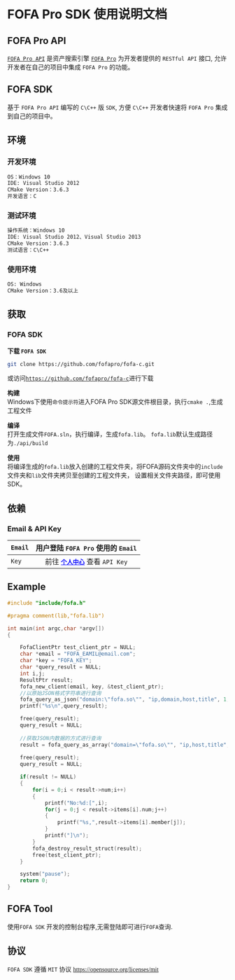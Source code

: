 # FOFA Pro SDK 使用说明文档
## FOFA Pro API   
<a href="https://fofa.so/api"><font face="menlo">`FOFA Pro API`</font></a> 是资产搜索引擎 <a href="https://fofa.so/">`FOFA Pro`</a> 为开发者提供的 `RESTful API` 接口, 允许开发者在自己的项目中集成 `FOFA Pro` 的功能。    


## FOFA SDK
基于 `FOFA Pro API` 编写的 `C\C++` 版 `SDK`, 方便 `C\C++` 开发者快速将 `FOFA Pro` 集成到自己的项目中。
## 环境
### 开发环境
``` zsh
OS：Windows 10
IDE: Visual Studio 2012
CMake Version：3.6.3
开发语言：C
```
### 测试环境
``` zsh
操作系统：Windows 10
IDE: Visual Studio 2012、Visual Studio 2013
CMake Version：3.6.3
测试语言：C\C++
```
### 使用环境
```zsh
OS: Windows
CMake Version：3.6及以上
```

## 获取
### FOFA SDK
<strong>下载 `FOFA SDK` </strong>   
``` zsh
git clone https://github.com/fofapro/fofa-c.git
``` 
或访问<a href="https://github.com/fofapro/fofa-c">`https://github.com/fofapro/fofa-c`</a>进行下载

<strong>构建</strong>  	
Windows下使用`命令提示符`进入FOFA Pro SDK源文件根目录，执行`cmake .`,生成工程文件

<strong>编译</strong>      
打开生成文件`FOFA.sln`，执行编译，生成`fofa.lib`。
`fofa.lib`默认生成路径为`./api/build`

<strong>使用</strong>   
将编译生成的`fofa.lib`放入创建的工程文件夹，将FOFA源码文件夹中的`include`文件夹和`lib`文件夹拷贝至创建的工程文件夹，
设置相关文件夹路径，即可使用SDK。

## 依赖
### Email & API Key   
| `Email` |用户登陆 `FOFA Pro` 使用的 `Email`|
|---------|:-----------------:|
|`Key`| 前往 <a href="https://fofa.so/my/users/info" style="color:#0000ff"><strong>`个人中心`</strong></a> 查看 `API Key` |

## Example   
``` C
#include "include/fofa.h"

#pragma comment(lib,"fofa.lib")

int main(int argc,char *argv[])
{

	FofaClientPtr test_client_ptr = NULL;
	char *email = "FOFA_EAMIL@email.com";
	char *key = "FOFA_KEY";
	char *query_result = NULL;
	int i,j;
	ResultPtr result;
	fofa_new_client(email, key, &test_client_ptr);
	//以原始JSON格式字符串进行查询
	fofa_query_as_json("domain:\"fofa.so\"", "ip,domain,host,title", 1, test_client_ptr, &query_result);
	printf("%s\n",query_result);

	free(query_result);
	query_result = NULL;
	
    //获取JSON内数据的方式进行查询
	result = fofa_query_as_array("domain=\"fofa.so\"", "ip,host,title", 1, test_client_ptr, &query_result);
	
	free(query_result);
	query_result = NULL;

	if(result != NULL)
	{
		for(i = 0;i < result->num;i++)
		{
			printf("No:%d:[",i);
			for(j = 0;j < result->items[i].num;j++)
			{
				printf("%s,",result->items[i].member[j]);
			}
			printf("]\n");
		}
		fofa_destroy_result_struct(result);
		free(test_client_ptr);
	}

	system("pause");
	return 0;
}
```

## FOFA Tool   
使用`FOFA SDK` 开发的控制台程序,无需登陆即可进行`FOFA`查询.    


## 协议
`FOFA SDK` 遵循 `MIT` 协议 <a href="https://opensource.org/licenses/mit"><font face="menlo">https://opensource.org/licenses/mit</font></a>
```
